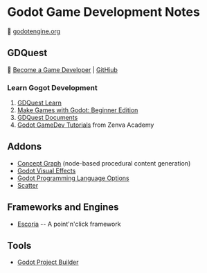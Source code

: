 # Godot Game Development Notes

:link: [godotengine.org](https://godotengine.org/)

## GDQuest

:link: [Become a Game Developer](https://www.gdquest.com/) | [GitHiub](https://github.com/GDQuest)

### Learn Gogot Development

1. [GDQuest Learn](https://gdquest.mavenseed.com/p/home)
2. [Make Games with Godot: Beginner Edition](https://www.gdquest.com/docs/guides/learn-godot/beginner/)
3. [GDQuest Documents](https://www.gdquest.com/docs/)
4. [Godot GameDev Tutorials](https://godottutorials.pro/) from Zenva Academy

## Addons

- [Concept Graph](https://github.com/HungryProton/concept_graph) (node-based procedural content generation)
- [Godot Visual Effects](https://github.com/GDQuest/godot-visual-effects)
- [Godot Programming Language Options](https://gamefromscratch.com/godot-programming-language-options/)
- [Scatter](https://github.com/HungryProton/scatter)

## Frameworks and Engines

- [Escoria](https://godotengine.org/article/our-point-click-framework-finally-out) -- A point'n'click framework

## Tools

- [Godot Project Builder](https://github.com/KoBeWi/Godot-Project-Builds)

